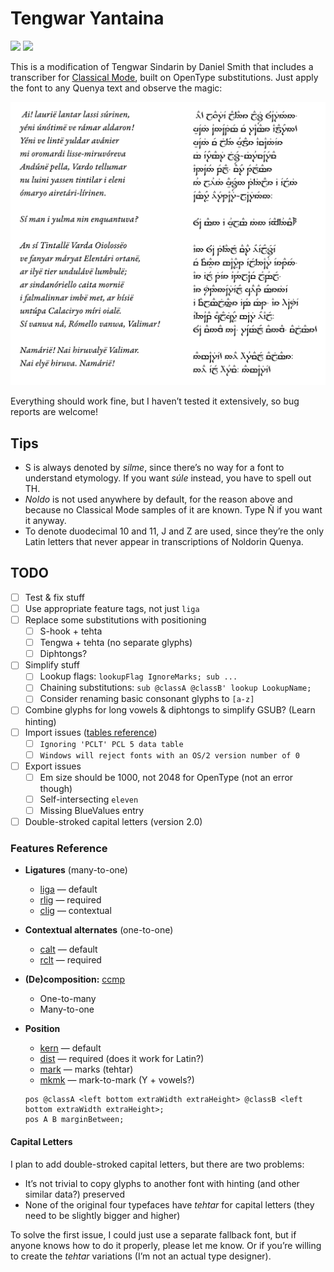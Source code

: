 # Tengwar Yantaina

[![](https://img.shields.io/badge/Download-Version_1.0-brightgreen.svg)](https://github.com/natewind/tengwar-yantaina/raw/master/yantaina.otf)
[![](https://img.shields.io/badge/Donate-Buy_me_a_coffee-yellow.svg)](https://www.buymeacoffee.com/natewind)

This is a modification of Tengwar Sindarin by Daniel Smith that includes a transcriber for [Classical Mode](https://at.boktypografen.se/teng_quenya.htm), built on OpenType substitutions. Just apply the font to any Quenya text and observe the magic:

![](example.png)

Everything should work fine, but I haven’t tested it extensively, so bug reports are welcome!

## Tips

* S is always denoted by *silme*, since there’s no way for a font to understand etymology. If you want *súle* instead, you have to spell out TH.
* *Noldo* is not used anywhere by default, for the reason above and because no Classical Mode samples of it are known. Type Ñ if you want it anyway.
* To denote duodecimal 10 and 11, J and Z are used, since they’re the only Latin letters that never appear in transcriptions of Noldorin Quenya.

## TODO

* [ ] Test & fix stuff
* [ ] Use appropriate feature tags, not just `liga`
* [ ] Replace some substitutions with positioning
	* [ ] S-hook + tehta
	* [ ] Tengwa + tehta (no separate glyphs)
	* [ ] Diphtongs?
* [ ] Simplify stuff
	* [ ] Lookup flags: `lookupFlag IgnoreMarks; sub ...`
	* [ ] Chaining substitutions: `sub @classA @classB' lookup LookupName;`
	* [ ] Consider renaming basic consonant glyphs to `[a-z]`
* [ ] Combine glyphs for long vowels & diphtongs to simplify GSUB? (Learn hinting)
* [ ] Import issues ([tables reference](https://simoncozens.github.io/fonts-and-layout/opentype.html))
	* [ ] `Ignoring 'PCLT' PCL 5 data table`
	* [ ] `Windows will reject fonts with an OS/2 version number of 0`
* [ ] Export issues
	* [ ] Em size should be 1000, not 2048 for OpenType (not an error though)
	* [ ] Self-intersecting `eleven`
	* [ ] Missing BlueValues entry
* [ ] Double-stroked capital letters (version 2.0)

### Features Reference

* **Ligatures** (many-to-one)
	* [liga](https://learn.microsoft.com/en-us/typography/opentype/spec/features_ko#liga) — default
	* [rlig](https://learn.microsoft.com/en-us/typography/opentype/spec/features_pt#rlig) — required
	* [clig](https://learn.microsoft.com/en-us/typography/opentype/spec/features_ae#clig) — contextual
* **Contextual alternates** (one-to-one)
	* [calt](https://learn.microsoft.com/en-us/typography/opentype/spec/features_ae#calt) — default
	* [rclt](https://learn.microsoft.com/en-us/typography/opentype/spec/features_pt#rclt) — required
* **(De)composition:** [ccmp](https://learn.microsoft.com/en-us/typography/opentype/spec/features_ae#ccmp)
	* One-to-many
	* Many-to-one
* **Position**
	* [kern](https://learn.microsoft.com/en-us/typography/opentype/spec/features_ko#kern) — default
	* [dist](https://learn.microsoft.com/en-us/typography/opentype/spec/features_ae#dist) — required (does it work for Latin?)
	* [mark](https://learn.microsoft.com/en-us/typography/opentype/spec/features_ko#mark) — marks (tehtar)
	* [mkmk](https://learn.microsoft.com/en-us/typography/opentype/spec/features_ko#mkmk) — mark-to-mark (Y + vowels?)

	```fea
	pos @classA <left bottom extraWidth extraHeight> @classB <left bottom extraWidth extraHeight>;
	pos A B marginBetween;
	```

#### Capital Letters

I plan to add double-stroked capital letters, but there are two problems:

* It’s not trivial to copy glyphs to another font with hinting (and other similar data?) preserved
* None of the original four typefaces have *tehtar* for capital letters (they need to be slightly bigger and higher)

To solve the first issue, I could just use a separate fallback font, but if anyone knows how to do it properly, please let me know. Or if you’re willing to create the *tehtar* variations (I’m not an actual type designer).
